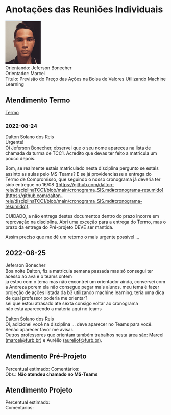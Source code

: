 # Anotações das Reuniões Individuais  

![foto](foto.png "foto")  
Orientando: Jeferson Bonecher  
Orientador: Marcel  
Título: Previsão do Preço das Ações na Bolsa de Valores Utilizando Machine Learning  

## Atendimento Termo  

[Termo](Termo.pdf "Termo")  

### 2022-08-24

Dalton Solano dos Reis  
Urgente!  
Oi Jeferson Bonecher, observei que o seu nome apareceu na lista de chamada da turma de TCC1. Acredito que devas ter feito a matricula um pouco depois.  

Bom, se realmente estais matriculado nesta disciplina pergunto se estais assinto as aulas pelo MS-Teams?
E se já providenciasse a entrega do Termo de Compromisso, que seguindo o nosso cronograma já deveria ter sido entregue no 16/08 ([https://github.com/dalton-reis/disciplinaTCC1/blob/main/cronograma_SIS.md#cronograma-resumido](https://github.com/dalton-reis/disciplinaTCC1/blob/main/cronograma_SIS.md#cronograma-resumido)).  

CUIDADO, a não entrega destes documentos dentro do prazo incorre em reprovação na disciplina. Abri uma exceção para a entrega do Termo, mas o prazo da entrega do Pré-projeto DEVE ser mantida.  

Assim preciso que me dê um retorno o mais urgente possível ...  

## 2022-08-25

Jeferson Bonecher  
Boa noite Dalton, fiz a matricula semana passada mas só consegui ter acesso ao ava e o teams ontem  
ja estou com o tema mas não encontrei um orientador ainda, conversei com a Andreza porem ela não consegue pegar mais alunos. meu tema é fazer projeção de ações listada da b3 utilizando machine learning. teria uma dica de qual professor poderia me orientar?  
sei que estou atrasado ate sexta consigo voltar ao cronograma  
não está aparecendo a materia aqui no teams  

Dalton Solano dos Reis  
Oi, adicionei você na disciplina ... deve aparecer no Teams para você.  
Senão aparecer favor me avisar.  
Outros professores que orientam também trabalhos nesta área são: Marcel (marcel@furb.br) e Aurélio (aureliof@furb.br).  

## Atendimento Pré-Projeto  

Percentual estimado:
Comentários:  
Obs.: **Não atendeu chamado no MS-Teams**  

## Atendimento Projeto  

Percentual estimado:  
Comentários:  
